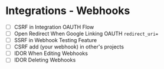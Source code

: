 # Integrations - Webhooks

* [ ] CSRF in Integration OAUTH Flow&#x20;
* [ ] Open Redirect When Google Linking OAUTH `redirect_uri=` &#x20;
* [ ] SSRF in Webhook Testing Feature&#x20;
* [ ] CSRF add (your webhook) in other's projects
* [ ] IDOR When Editing Webhooks
* [ ] IDOR Deleting Webhooks
